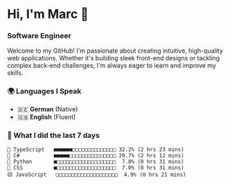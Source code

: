 # Hi, I'm Marc 👋 
### Software Engineer

Welcome to my GitHub! I'm passionate about creating intuitive, high-quality web applications. Whether it's building sleek front-end designs or tackling complex back-end challenges, I'm always eager to learn and improve my skills.  

### 🌍 Languages I Speak  
- 🇩🇪 **German** (Native)  
- 🇬🇧 **English** (Fluent)

### 🤯 What I did the last 7 days

```
🔷 TypeScript   ■■■■■■□□□□□□□□□□□□□□ 32.2% (2 hrs 23 mins)
🔷 C#           ■■■■■□□□□□□□□□□□□□□□ 29.7% (2 hrs 12 mins)
🐍 Python       ■□□□□□□□□□□□□□□□□□□□  7.0% (0 hrs 31 mins)
🎨 CSS          ■□□□□□□□□□□□□□□□□□□□  7.0% (0 hrs 31 mins)
🟨 JavaScript   □□□□□□□□□□□□□□□□□□□□  4.9% (0 hrs 21 mins)
```